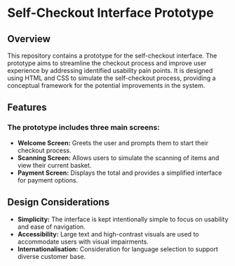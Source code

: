 # Self-Checkout Interface Prototype

## Overview

This repository contains a prototype for the self-checkout interface. The prototype aims to streamline the checkout process and improve user experience by addressing identified usability pain points. 
It is designed using HTML and CSS to simulate the self-checkout process, providing a conceptual framework for the potential improvements in the system.

## Features

### The prototype includes three main screens:

- **Welcome Screen:** Greets the user and prompts them to start their checkout process.
- **Scanning Screen:** Allows users to simulate the scanning of items and view their current basket.
- **Payment Screen:** Displays the total and provides a simplified interface for payment options.

## Design Considerations

- **Simplicity:** The interface is kept intentionally simple to focus on usability and ease of navigation.
- **Accessibility:** Large text and high-contrast visuals are used to accommodate users with visual impairments.
- **Internationalisation:** Consideration for language selection to support diverse customer base.
